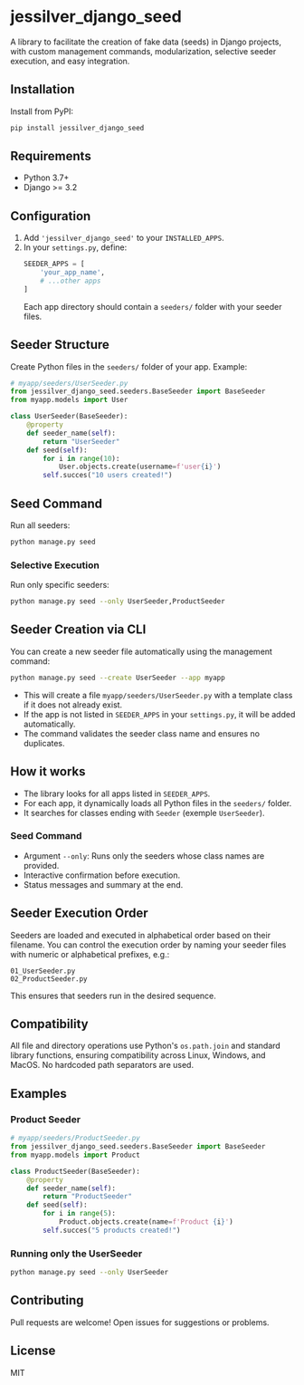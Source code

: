 # jessilver_django_seed

A library to facilitate the creation of fake data (seeds) in Django projects, with custom management commands, modularization, selective seeder execution, and easy integration.

## Installation

Install from PyPI:
```bash
pip install jessilver_django_seed
```

## Requirements
- Python 3.7+
- Django >= 3.2

## Configuration

1. Add `'jessilver_django_seed'` to your `INSTALLED_APPS`.
2. In your `settings.py`, define:
   ```python
   SEEDER_APPS = [
       'your_app_name',
       # ...other apps
   ]
   ```
   Each app directory should contain a `seeders/` folder with your seeder files.

## Seeder Structure

Create Python files in the `seeders/` folder of your app. Example:

```python
# myapp/seeders/UserSeeder.py
from jessilver_django_seed.seeders.BaseSeeder import BaseSeeder
from myapp.models import User

class UserSeeder(BaseSeeder):
    @property
    def seeder_name(self):
        return "UserSeeder"
    def seed(self):
        for i in range(10):
            User.objects.create(username=f'user{i}')
        self.succes("10 users created!")
```

## Seed Command

Run all seeders:
```bash
python manage.py seed
```

### Selective Execution
Run only specific seeders:
```bash
python manage.py seed --only UserSeeder,ProductSeeder
```

## Seeder Creation via CLI

You can create a new seeder file automatically using the management command:

```bash
python manage.py seed --create UserSeeder --app myapp
```
- This will create a file `myapp/seeders/UserSeeder.py` with a template class if it does not already exist.
- If the app is not listed in `SEEDER_APPS` in your `settings.py`, it will be added automatically.
- The command validates the seeder class name and ensures no duplicates.

## How it works
- The library looks for all apps listed in `SEEDER_APPS`.
- For each app, it dynamically loads all Python files in the `seeders/` folder.
- It searches for classes ending with `Seeder` (exemple `UserSeeder`).

### Seed Command
- Argument `--only`: Runs only the seeders whose class names are provided.
- Interactive confirmation before execution.
- Status messages and summary at the end.

## Seeder Execution Order

Seeders are loaded and executed in alphabetical order based on their filename. You can control the execution order by naming your seeder files with numeric or alphabetical prefixes, e.g.:

```
01_UserSeeder.py
02_ProductSeeder.py
```

This ensures that seeders run in the desired sequence.

## Compatibility

All file and directory operations use Python's `os.path.join` and standard library functions, ensuring compatibility across Linux, Windows, and MacOS. No hardcoded path separators are used.

## Examples

### Product Seeder
```python
# myapp/seeders/ProductSeeder.py
from jessilver_django_seed.seeders.BaseSeeder import BaseSeeder
from myapp.models import Product

class ProductSeeder(BaseSeeder):
    @property
    def seeder_name(self):
        return "ProductSeeder"
    def seed(self):
        for i in range(5):
            Product.objects.create(name=f'Product {i}')
        self.succes("5 products created!")
```

### Running only the UserSeeder
```bash
python manage.py seed --only UserSeeder
```

## Contributing

Pull requests are welcome! Open issues for suggestions or problems.

## License
MIT
